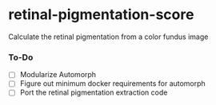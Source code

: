 # retinal-pigmentation-score
Calculate the retinal pigmentation from a color fundus image

### To-Do
- [ ] Modularize Automorph
- [ ] Figure out minimum docker requirements for automorph
- [ ] Port the retinal pigmentation extraction code
